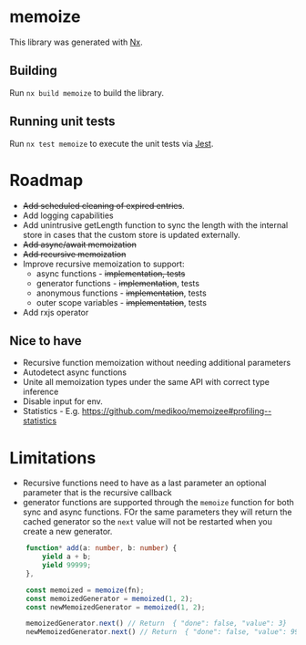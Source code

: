 # memoize

This library was generated with [Nx](https://nx.dev).

## Building

Run `nx build memoize` to build the library.

## Running unit tests

Run `nx test memoize` to execute the unit tests via [Jest](https://jestjs.io).

# Roadmap

-   ~~Add scheduled cleaning of expired entries~~.
-   Add logging capabilities
-   Add unintrusive getLength function to sync the length with the internal store in cases that the custom store is updated externally.
-   ~~Add async/await memoization~~
-   ~~Add recursive memoization~~
-   Improve recursive memoization to support:
    -   async functions - ~~implementation, tests~~
    -   generator functions - ~~implementation~~, tests
    -   anonymous functions - ~~implementation~~, tests
    -   outer scope variables - ~~implementation~~, tests
-   Add rxjs operator

## Nice to have

-   Recursive function memoization without needing additional parameters
-   Autodetect async functions
-   Unite all memoization types under the same API with correct type inference
-   Disable input for env.
-   Statistics - E.g. https://github.com/medikoo/memoizee#profiling--statistics

# Limitations

-   Recursive functions need to have as a last parameter an optional parameter that is the recursive callback
-   generator functions are supported through the `memoize` function for both sync and async functions. FOr the same parameters they will return the cached generator so the `next` value will not be restarted when you create a new generator.

```typescript
    function* add(a: number, b: number) {
        yield a + b;
        yield 99999;
    },

    const memoized = memoize(fn);
    const memoizedGenerator = memoized(1, 2);
    const newMemoizedGenerator = memoized(1, 2);

    memoizedGenerator.next() // Return  { "done": false, "value": 3}
    newMemoizedGenerator.next() // Return  { "done": false, "value": 99999}
```
